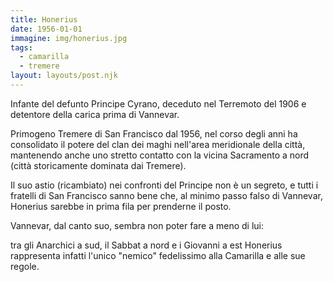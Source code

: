 ```yaml
---
title: Honerius
date: 1956-01-01
immagine: img/honerius.jpg
tags:
  - camarilla
  - tremere
layout: layouts/post.njk
---
```


Infante del defunto Principe Cyrano, deceduto nel Terremoto del 1906 e detentore della carica prima di Vannevar. 

Primogeno Tremere di San Francisco dal 1956, nel corso degli anni ha consolidato il potere del clan dei maghi nell'area meridionale della città, mantenendo anche uno stretto contatto con la vicina Sacramento a nord (città storicamente dominata dai Tremere).

Il suo astio (ricambiato) nei confronti del Principe non è un segreto, e tutti i fratelli di San Francisco sanno bene che, al minimo passo falso di Vannevar, Honerius sarebbe in prima fila per prenderne il posto.

Vannevar, dal canto suo, sembra non poter fare a meno di lui: 

tra gli Anarchici a sud, il Sabbat a nord e i Giovanni a est Honerius rappresenta infatti l'unico "nemico" fedelissimo alla Camarilla e alle sue regole.

